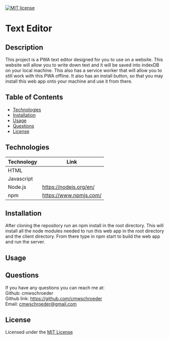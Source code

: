 [![MIT license](https://img.shields.io/badge/License-MIT-blue.svg)](./LICENSE)
# Text Editor

## Description

This project is a PWA text editor designed for you to use on a website. This website will allow you to write down text and it will be saved into indexDB on your local machine. This also has a service worker that will allow you to still work with this PWA offline. It also has an install button, so that you may install this web app onto your machine and use it from there. 

## Table of Contents

* [Technologies](#technologies)
* [Installation](#installation)
* [Usage](#usage)
* [Questions](#questions)
* [License](#license)

## Technologies

| Technology | Link |
| -------- | ------|
| HTML |   |
| Javascript |    |
| Node.js | https://nodejs.org/en/ |
| npm | https://www.npmjs.com/ |

## Installation

After cloning the repository run an npm install in the root directory. This will install all the node modules needed to run this web app in the root directory and the client directory. From there type in npm start to build the web app and run the server.

## Usage

## Questions
If you have any questions you can reach me at:  
Github: cmwschroeder  
Github link: https://github.com/cmwschroeder  
Email: cmwschroeder@gmail.com

## License

Licensed under the [MIT License](LICENSE)